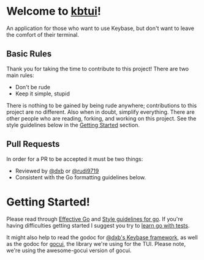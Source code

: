 # Welcome to [kbtui](https://keybase.io/team/kbtui)! 
An application for those who want to use Keybase, but don't want to leave the comfort of their terminal. 

## Basic Rules
Thank you for taking the time to contribute to this project! There are two main rules:
* Don't be rude
* Keep it simple, stupid

There is nothing to be gained by being rude anywhere; contributions to this project are no different. 
Also when in doubt, simplify everything. There are other people who are reading, forking, and working on this project. 
See the style guidelines below in the [Getting Started](#getting-started) section.

## Pull Requests
In order for a PR to be accepted it must be two things:
* Reviewed by [@dxb](https://keybase.io/dxb) or [@rudi9719](https://keybase.io/rudi9719)
* Consistent with the Go formatting guidelines below.

# Getting Started!
Please read through [Effective Go](https://golang.org/doc/effective_go.html]) and [Style guidelines for go](https://rakyll.org/style-packages/).
If you're having difficulties getting started I suggest you try to [learn go with tests](https://quii.gitbook.io/learn-go-with-tests).

It might also help to read the godoc for [@dxb's Keybase framework](https://godoc.org/samhofi.us/x/keybase),
as well as the godoc for [gocui](https://godoc.org/github.com/awesome-gocui/gocui), the library we're using for the TUI.
Please note, we're using the awesome-gocui version of gocui.



